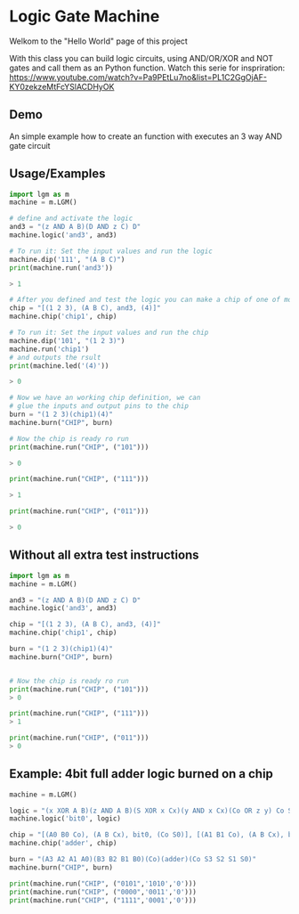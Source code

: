 # Logic Gate Machine
Welkom to the "Hello World" page of this project

With this class you can build logic circuits, using AND/OR/XOR and NOT gates and call them as an Python function.
Watch this serie for inspriration: https://www.youtube.com/watch?v=Pa9PEtLu7no&list=PL1C2GgOjAF-KY0zekzeMtFcYSlACDHyOK


## Demo

An simple example how to create an function with executes an 3 way AND gate circuit


## Usage/Examples

```python
import lgm as m
machine = m.LGM()

# define and activate the logic
and3 = "(z AND A B)(D AND z C) D"
machine.logic('and3', and3)

# To run it: Set the input values and run the logic
machine.dip('111', "(A B C)")
print(machine.run('and3'))

> 1

# After you defined and test the logic you can make a chip of one of more logic componentens
chip = "[(1 2 3), (A B C), and3, (4)]"
machine.chip('chip1', chip)

# To run it: Set the input values and run the chip
machine.dip('101', "(1 2 3)")
machine.run('chip1')
# and outputs the rsult
print(machine.led('(4)'))

> 0

# Now we have an working chip definition, we can
# glue the inputs and output pins to the chip
burn = "(1 2 3)(chip1)(4)"
machine.burn("CHIP", burn)

# Now the chip is ready ro run
print(machine.run("CHIP", ("101")))

> 0

print(machine.run("CHIP", ("111")))

> 1

print(machine.run("CHIP", ("011")))

> 0

```
## Without all extra test instructions
```python
import lgm as m
machine = m.LGM()

and3 = "(z AND A B)(D AND z C) D"
machine.logic('and3', and3)

chip = "[(1 2 3), (A B C), and3, (4)]"
machine.chip('chip1', chip)

burn = "(1 2 3)(chip1)(4)"
machine.burn("CHIP", burn)


# Now the chip is ready ro run
print(machine.run("CHIP", ("101")))
> 0

print(machine.run("CHIP", ("111")))
> 1

print(machine.run("CHIP", ("011")))
> 0

```


## Example: 4bit full adder logic burned on a chip
```python
machine = m.LGM()

logic = "(x XOR A B)(z AND A B)(S XOR x Cx)(y AND x Cx)(Co OR z y) Co S"
machine.logic('bit0', logic)

chip = "[(A0 B0 Co), (A B Cx), bit0, (Co S0)], [(A1 B1 Co), (A B Cx), bit0, (Co S1)], [(A2 B2 Co), (A B Cx), bit0, (Co S2)], [(A3 B3 Co), (A B Cx), bit0, (Co S3)]"
machine.chip('adder', chip)

burn = "(A3 A2 A1 A0)(B3 B2 B1 B0)(Co)(adder)(Co S3 S2 S1 S0)"
machine.burn("CHIP", burn)

print(machine.run("CHIP", ("0101",'1010','0')))
print(machine.run("CHIP", ("0000",'0011','0')))
print(machine.run("CHIP", ("1111",'0001','0')))

```